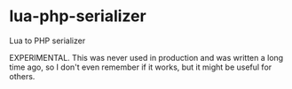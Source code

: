 lua-php-serializer
==================

Lua to PHP serializer

EXPERIMENTAL. This was never used in production and was written a long time ago, so I don't even remember if it works, but it might be useful for others.
